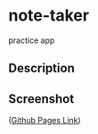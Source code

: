 # note-taker
practice app

## Description


## Screenshot
([Github Pages Link](https://siimonstark.github.io/note-taker/))